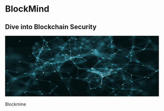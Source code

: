 # BlockMind
## Dive into Blockchain Security 

<p>
    <img src='./assets/bchain.gif' width=900px height=200px>
</p>  

Blockmine 